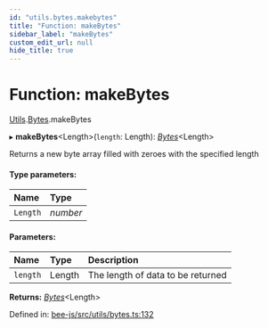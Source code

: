 ```yaml
---
id: "utils.bytes.makebytes"
title: "Function: makeBytes"
sidebar_label: "makeBytes"
custom_edit_url: null
hide_title: true
---
```


# Function: makeBytes

[Utils](../modules/utils.md).[Bytes](../modules/utils.bytes.md).makeBytes

▸ **makeBytes**<Length\>(`length`: Length): [*Bytes*](../interfaces/utils.bytes.bytes.md)<Length\>

Returns a new byte array filled with zeroes with the specified length

#### Type parameters:

Name | Type |
:------ | :------ |
`Length` | *number* |

#### Parameters:

Name | Type | Description |
:------ | :------ | :------ |
`length` | Length | The length of data to be returned    |

**Returns:** [*Bytes*](../interfaces/utils.bytes.bytes.md)<Length\>

Defined in: [bee-js/src/utils/bytes.ts:132](https://github.com/ethersphere/bee-js/blob/8087a81/src/utils/bytes.ts#L132)
